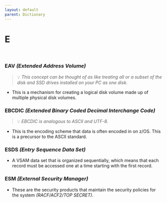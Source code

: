 ```yaml
---
layout: default
parent: Dictionary
---
```


# E

&nbsp;

### EAV *(Extended Address Volume)*
> 💡 _This concept can be thought of as like treating all or a subset of the disk and SSD drives installed on your PC as one disk._

* This is a mechanism for creating a logical disk volume made up of multiple physical disk volumes.

### EBCDIC *(Extended Binary Coded Decimal Interchange Code)*
> 💡 _EBCDIC is analogous to ASCII and UTF-8._

* This is the encoding scheme that data is often encoded in on z/OS. This is a precursor to the ASCII standard.

### ESDS *(Entry Sequence Data Set)*
* A VSAM data set that is organized sequentially, which means that each record must be accessed one at a time starting with the first record.

### ESM *(External Security Manager)*
* These are the security products that maintain the security policies for the system *(RACF/ACF2/TOP SECRET)*.